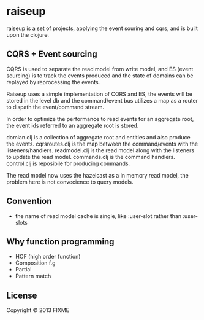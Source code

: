 # raiseup

raiseup is a set of projects, applying the event souring and cqrs, and is built upon the clojure.

## CQRS + Event sourcing

CQRS is used to separate the read model from write model, and ES (event sourcing) is to track the events
produced and the state of domains can be replayed by reprocessing the events.

Raiseup uses a simple implementation of CQRS and ES, the events will be stored in the level db
and the command/event bus utilizes a map as a router to dispath the event/command stream.

In order to optimize the performance to read events for an aggregate root, the event ids referred to an aggregate root is stored.

domian.clj is a collection of aggregate root and entities and also produce the events.
cqrsroutes.clj is the map between the command/events with the listeners/handlers.
readmodel.clj is the read model along with the listeners to update the read model.
commands.clj is the command handlers.
control.clj is reposibile for producing commands.

The read model now uses the hazelcast as a in memory read model, the problem here is not convecience to query models.

## Convention

* the name of read model cache is single, like :user-slot rather than :user-slots


## Why function programming

* HOF (high order function)
* Composition f.g
* Partial
* Pattern match

## License

Copyright © 2013 FIXME
